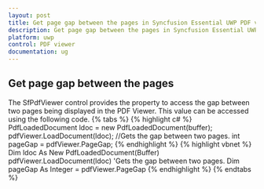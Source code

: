 ```yaml
---
layout: post
title: Get page gap between the pages in Syncfusion Essential UWP PDF viewer.
description: Get page gap between the pages in Syncfusion Essential UWP PDF viewer.
platform: uwp
control: PDF viewer
documentation: ug
---
```


## Get page gap between the pages
The SfPdfViewer control provides the property to access the gap between two pages being displayed in the PDF Viewer. This value can be accessed using the following code.
{% tabs %}
{% highlight c# %}
PdfLoadedDocument ldoc = new PdfLoadedDocument(buffer);
pdfViewer.LoadDocument(ldoc);
//Gets the gap between two pages.
int pageGap = pdfViewer.PageGap;
{% endhighlight %}
{% highlight vbnet %}
Dim ldoc As New PdfLoadedDocument(Buffer)
pdfViewer.LoadDocument(ldoc)
'Gets the gap between two pages.
Dim pageGap As Integer = pdfViewer.PageGap
{% endhighlight %}
{% endtabs %}
